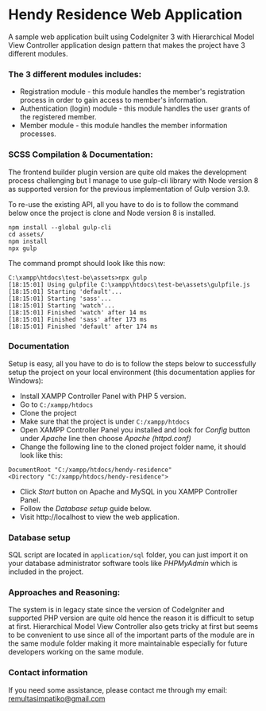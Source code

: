 
# Hendy Residence Web Application

A sample web application built using CodeIgniter 3 with Hierarchical Model View Controller application design pattern that makes the project have 3 different modules.

### The 3 different modules includes:
- Registration module - this module handles the member's registration process in order to gain access to member's information.
- Authentication (login) module - this module handles the user grants of the registered member.
- Member module - this module handles the member information processes.

### SCSS Compilation & Documentation:
The frontend builder plugin version are quite old makes the development process challenging but I manage to use gulp-cli library with Node version 8 as supported version for the previous implementation of Gulp version 3.9.

To re-use the existing API, all you have to do is to follow the command below once the project is clone and Node version 8 is installed.

```
npm install --global gulp-cli
cd assets/
npm install
npx gulp
```

The command prompt should look like this now:
```
C:\xampp\htdocs\test-be\assets>npx gulp
[18:15:01] Using gulpfile C:\xampp\htdocs\test-be\assets\gulpfile.js
[18:15:01] Starting 'default'...
[18:15:01] Starting 'sass'...
[18:15:01] Starting 'watch'...
[18:15:01] Finished 'watch' after 14 ms
[18:15:01] Finished 'sass' after 173 ms
[18:15:01] Finished 'default' after 174 ms

```
### Documentation
Setup is easy, all you have to do is to follow the steps below to successfully setup the project on your local environment (this documentation applies for Windows):
- Install XAMPP Controller Panel with PHP 5 version.
- Go to `C:/xampp/htdocs`
- Clone the project
- Make sure that the project is under `C:/xampp/htdocs`
- Open XAMPP Controller Panel you installed and look for *Config* button under *Apache* line then choose *Apache (httpd.conf)*
- Change the following line to the cloned project folder name, it should look like this:
```
DocumentRoot "C:/xampp/htdocs/hendy-residence"
<Directory "C:/xampp/htdocs/hendy-residence">
```
- Click *Start* button on Apache and MySQL in you XAMPP Controller Panel.
- Follow the *Database setup* guide below.
- Visit http://localhost to view the web application.

### Database setup
SQL script are located in `application/sql` folder, you can just import it on your database administrator software tools like *PHPMyAdmin* which is included in the project.

### Approaches and Reasoning:
The system is in legacy state since the version of CodeIgniter and supported PHP version are quite old hence the reason it is difficult to setup at first. Hierarchical Model View Controller also gets tricky at first but seems to be convenient to use since all of the important parts of the module are in the same module folder making it more maintainable especially for future developers working on the same module.

### Contact information
If you need some assistance, please contact me through my email: remultasimpatiko@gmail.com
